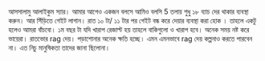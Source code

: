 আসসালামু আলাইকুম স্যার। আমার আগেও একজন বলসে আমিও বলসি 5 তলায় শুধু ১৮ ব্যাচ দের থাকার ব্যবস্থা করুন। আর সিঁড়িতে গেইট লাগান। রাত ১০ টা/ ১১ টার পর গেইট বন্ধ করে দেয়ার ব্যবস্থা করা হোক । তাহলে একটু হলেও আমরা বাঁচবো। ১ম বছর টা যদি খারাপ রেজাল্ট হয় তাহলে বাকিগুলো ও খারাপ হবে। অনেক সময় নষ্ট করে ভায়েরা। রাতভোর rag দেয়। পড়াশোনার অনেক ক্ষতি হচ্ছে। এমন এমনভাবে rag দেয় কল্পনাও করতে পারবেন না। এত নিচু মানুষিকতা তাদের জানা ছিলোনা। 